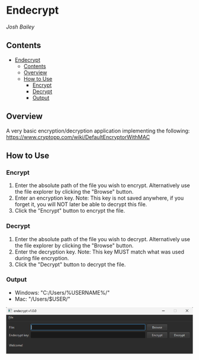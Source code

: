 # Endecrypt
*Josh Bailey*<br />

## Contents
- [Endecrypt](#endecrypt)
  - [Contents](#contents)
  - [Overview](#overview)
  - [How to Use](#how-to-use)
    - [Encrypt](#encrypt)
    - [Decrypt](#decrypt)
    - [Output](#output)

## Overview
A very basic encryption/decryption application implementing the following: https://www.cryptopp.com/wiki/DefaultEncryptorWithMAC

## How to Use
### Encrypt
1) Enter the absolute path of the file you wish to encrypt. Alternatively use the file explorer by clicking the "Browse" button.
2) Enter an encryption key. Note: This key is not saved anywhere, if you forget it, you will NOT later be able to decrypt this file.
3) Click the "Encrypt" button to encrypt the file.

### Decrypt
1) Enter the absolute path of the file you wish to decrypt. Alternatively use the file explorer by clicking the "Browse" button.
2) Enter the decryption key. Note: This key MUST match what was used during file encryption.
3) Click the "Decrypt" button to decrypt the file.

### Output
- Windows: "C:/Users/%USERNAME%/"
- Mac: "/Users/$USER/"

![](endecrypt_ui.png)
